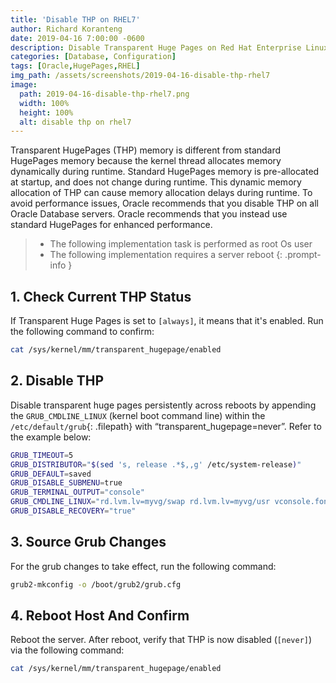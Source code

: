 ```yaml
---
title: 'Disable THP on RHEL7'
author: Richard Koranteng
date: 2019-04-16 7:00:00 -0600
description: Disable Transparent Huge Pages on Red Hat Enterprise Linux 7
categories: [Database, Configuration]
tags: [Oracle,HugePages,RHEL]
img_path: /assets/screenshots/2019-04-16-disable-thp-rhel7
image:
  path: 2019-04-16-disable-thp-rhel7.png
  width: 100%
  height: 100%
  alt: disable thp on rhel7
---
```


Transparent HugePages (THP) memory is different from standard HugePages memory because the kernel thread allocates memory dynamically during runtime. Standard HugePages memory is pre-allocated at startup, and does not change during runtime. This dynamic memory allocation of THP can cause memory allocation delays during runtime. To avoid performance issues, Oracle recommends that you disable THP on all Oracle Database servers. Oracle recommends that you instead use standard HugePages for enhanced performance.

> * The following implementation task is performed as root Os user
> * The following implementation requires a server reboot
{: .prompt-info }

## 1. Check Current THP Status
If Transparent Huge Pages is set to `[always]`, it means that it's enabled. Run the following command to confirm:
```bash
cat /sys/kernel/mm/transparent_hugepage/enabled
```

## 2. Disable THP
Disable transparent huge pages persistently across reboots by appending the `GRUB_CMDLINE_LINUX` (kernel boot command line) within the `/etc/default/grub`{: .filepath} with “transparent_hugepage=never”. Refer to the example below:
```bash
GRUB_TIMEOUT=5
GRUB_DISTRIBUTOR="$(sed 's, release .*$,,g' /etc/system-release)"
GRUB_DEFAULT=saved
GRUB_DISABLE_SUBMENU=true
GRUB_TERMINAL_OUTPUT="console"
GRUB_CMDLINE_LINUX="rd.lvm.lv=myvg/swap rd.lvm.lv=myvg/usr vconsole.font=latarcyrheb-sun16 rd.lvm.lv=myvg/root crashkernel=auto vconsole.keymap=us rhgb quiet transparent_hugepage=never"
GRUB_DISABLE_RECOVERY="true"
```

## 3. Source Grub Changes
For the grub changes to take effect, run the following command: 
```bash
grub2-mkconfig -o /boot/grub2/grub.cfg
```

## 4. Reboot Host And Confirm
Reboot the server. After reboot, verify that THP is now disabled (`[never]`) via the following command:
```bash
cat /sys/kernel/mm/transparent_hugepage/enabled
```
